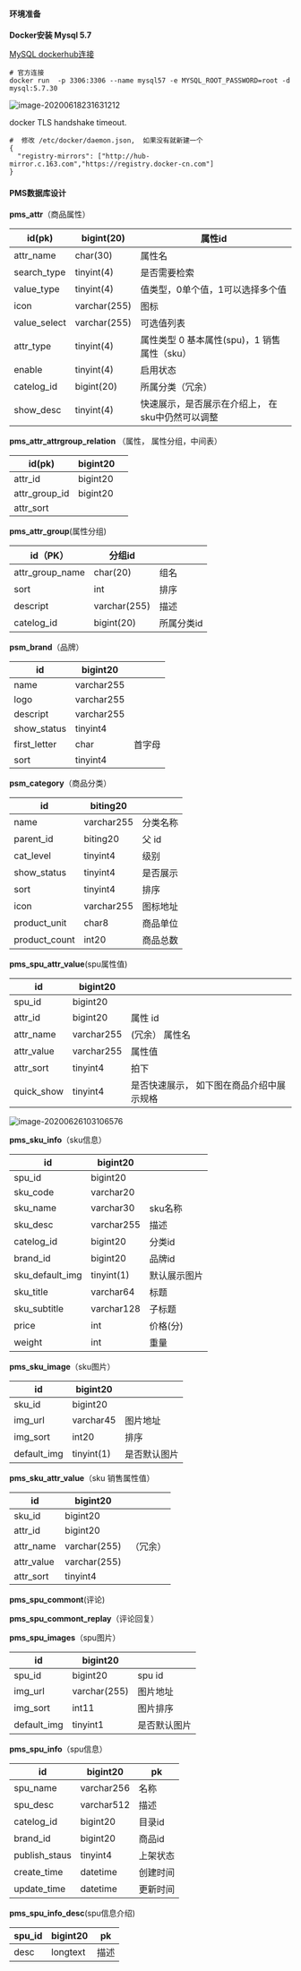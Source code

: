 #### 环境准备

**Docker安装 Mysql 5.7**

[MySQL  dockerhub连接](https://hub.docker.com/_/mysql) 

```shell
# 官方连接
docker run  -p 3306:3306 --name mysql57 -e MYSQL_ROOT_PASSWORD=root -d mysql:5.7.30
```

![image-20200618231631212](./pic/image-20200618231631212.png)



docker TLS handshake timeout.

```
#  修改 /etc/docker/daemon.json,  如果没有就新建一个
{
  "registry-mirrors": ["http://hub-mirror.c.163.com","https://registry.docker-cn.com"]
}
```



#### PMS数据库设计

**pms_attr**（商品属性）

| id(pk)       | bigint(20)   | 属性id                                           |
| ------------ | ------------ | ------------------------------------------------ |
| attr_name    | char(30)     | 属性名                                           |
| search_type  | tinyint(4)   | 是否需要检索                                     |
| value_type   | tinyint(4)   | 值类型，0单个值，1可以选择多个值                 |
| icon         | varchar(255) | 图标                                             |
| value_select | varchar(255) | 可选值列表                                       |
| attr_type    | tinyint(4)   | 属性类型 0 基本属性(spu)，1 销售属性（sku）      |
| enable       | tinyint(4)   | 启用状态                                         |
| catelog_id   | bigint(20)   | 所属分类（冗余）                                 |
| show_desc    | tinyint(4)   | 快速展示，是否展示在介绍上， 在sku中仍然可以调整 |



**pms_attr_attrgroup_relation** （属性， 属性分组，中间表）

| id(pk)        | bigint20 |      |
| ------------- | -------- | ---- |
| attr_id       | bigint20 |      |
| attr_group_id | bigint20 |      |
| attr_sort     |          |      |



**pms_attr_group**(属性分组)

| id（PK）        | 分组id       |            |
| --------------- | ------------ | ---------- |
| attr_group_name | char(20)     | 组名       |
| sort            | int          | 排序       |
| descript        | varchar(255) | 描述       |
| catelog_id      | bigint(20)   | 所属分类id |



**psm_brand**（品牌）

| id           | bigint20   |        |
| ------------ | ---------- | ------ |
| name         | varchar255 |        |
| logo         | varchar255 |        |
| descript     | varchar255 |        |
| show_status  | tinyint4   |        |
| first_letter | char       | 首字母 |
| sort         | tinyint4   |        |



**psm_category**（商品分类）

| id            | biting20   |          |
| ------------- | ---------- | -------- |
| name          | varchar255 | 分类名称 |
| parent_id     | biting20   | 父 id    |
| cat_level     | tinyint4   | 级别     |
| show_status   | tinyint4   | 是否展示 |
| sort          | tinyint4   | 排序     |
| icon          | varchar255 | 图标地址 |
| product_unit  | char8      | 商品单位 |
| product_count | int20      | 商品总数 |



**pms_spu_attr_value**(spu属性值)

| id         | bigint20   |                                           |
| ---------- | ---------- | ----------------------------------------- |
| spu_id     | bigint20   |                                           |
| attr_id    | bigint20   | 属性 id                                   |
| attr_name  | varchar255 | (冗余） 属性名                            |
| attr_value | varchar255 | 属性值                                    |
| attr_sort  | tinyint4   | 拍下                                      |
| quick_show | tinyint4   | 是否快速展示， 如下图在商品介绍中展示规格 |

![image-20200626103106576](./pic/image-20200626103106576.png)



**pms_sku_info**（sku信息）

| id              | bigint20   |              |
| --------------- | ---------- | ------------ |
| spu_id          | bigint20   |              |
| sku_code        | varchar20  |              |
| sku_name        | varchar30  | sku名称      |
| sku_desc        | varchar255 | 描述         |
| catelog_id      | bigint20   | 分类id       |
| brand_id        | bigint20   | 品牌id       |
| sku_default_img | tinyint(1) | 默认展示图片 |
| sku_title       | varchar64  | 标题         |
| sku_subtitle    | varchar128 | 子标题       |
| price           | int        | 价格(分)     |
| weight          | int        | 重量         |

**pms_sku_image**（sku图片）

| id          | bigint20   |              |
| ----------- | ---------- | ------------ |
| sku_id      | bigint20   |              |
| img_url     | varchar45  | 图片地址     |
| img_sort    | int20      | 排序         |
| default_img | tinyint(1) | 是否默认图片 |



**pms_sku_attr_value**（sku 销售属性值）

| id         | bigint20     |          |
| ---------- | ------------ | -------- |
| sku_id     | bigint20     |          |
| attr_id    | bigint20     |          |
| attr_name  | varchar(255) | （冗余） |
| attr_value | varchar(255) |          |
| attr_sort  | tinyint4     |          |



**pms_spu_commont**(评论)

**pms_spu_commont_replay**（评论回复）



**pms_spu_images**（spu图片）

| id          | bigint20     |              |
| ----------- | ------------ | ------------ |
| spu_id      | bigint20     | spu id       |
| img_url     | varchar(255) | 图片地址     |
| img_sort    | int11        | 图片排序     |
| default_img | tinyint1     | 是否默认图片 |

**pms_spu_info**（spu信息）

| id            | bigint20   | pk       |
| ------------- | ---------- | -------- |
| spu_name      | varchar256 | 名称     |
| spu_desc      | varchar512 | 描述     |
| catelog_id    | bigint20   | 目录id   |
| brand_id      | bigint20   | 商品id   |
| publish_staus | tinyint4   | 上架状态 |
| create_time   | datetime   | 创建时间 |
| update_time   | datetime   | 更新时间 |

**pms_spu_info_desc**(spu信息介绍)

| spu_id | bigint20 | pk   |
| ------ | -------- | ---- |
| desc   | longtext | 描述 |

